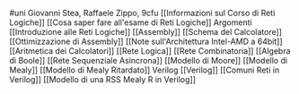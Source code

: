#uni 
Giovanni Stea, Raffaele Zippo, 9cfu
[[Informazioni sul Corso di Reti Logiche]] 
[[Cosa saper fare all'esame di Reti Logiche]] 
Argomenti
[[Introduzione alle Reti Logiche]] 
[[Assembly]] 
[[Schema del Calcolatore]] 
[[Ottimizzazione di Assembly]] 
[[Note sull'Architettura Intel-AMD a 64bit]] 
[[Aritmetica dei Calcolatori]] 
[[Rete Logica]] 
[[Rete Combinatoria]] 
[[Algebra di Boole]] 
[[Rete Sequenziale Asincrona]] 
[[Modello di Moore]] 
[[Modello di Mealy]] 
[[Modello di Mealy Ritardato]] 
Verilog
[[Verilog]] 
[[Comuni Reti in Verilog]] 
[[Modello di una RSS Mealy R in Verilog]] 